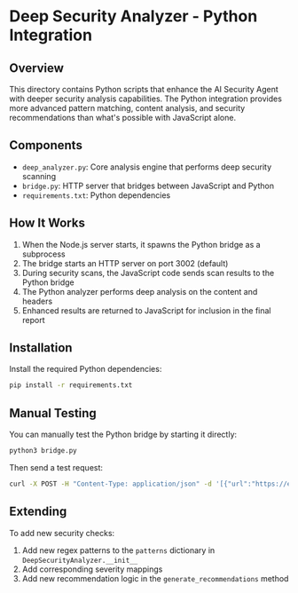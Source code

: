 # Deep Security Analyzer - Python Integration

## Overview

This directory contains Python scripts that enhance the AI Security Agent with deeper security analysis capabilities. The Python integration provides more advanced pattern matching, content analysis, and security recommendations than what's possible with JavaScript alone.

## Components

- `deep_analyzer.py`: Core analysis engine that performs deep security scanning
- `bridge.py`: HTTP server that bridges between JavaScript and Python
- `requirements.txt`: Python dependencies

## How It Works

1. When the Node.js server starts, it spawns the Python bridge as a subprocess
2. The bridge starts an HTTP server on port 3002 (default)
3. During security scans, the JavaScript code sends scan results to the Python bridge
4. The Python analyzer performs deep analysis on the content and headers
5. Enhanced results are returned to JavaScript for inclusion in the final report

## Installation

Install the required Python dependencies:

```bash
pip install -r requirements.txt
```

## Manual Testing

You can manually test the Python bridge by starting it directly:

```bash
python3 bridge.py
```

Then send a test request:

```bash
curl -X POST -H "Content-Type: application/json" -d '[{"url":"https://example.com","content":"<html>test</html>","headers":{"server":"nginx"}}]' http://localhost:3002/analyze
```

## Extending

To add new security checks:

1. Add new regex patterns to the `patterns` dictionary in `DeepSecurityAnalyzer.__init__`
2. Add corresponding severity mappings
3. Add new recommendation logic in the `generate_recommendations` method